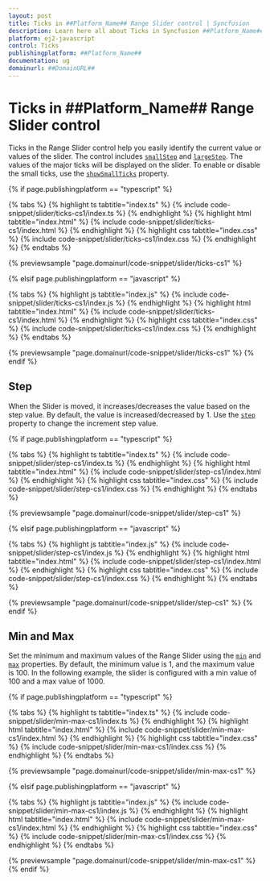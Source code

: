 ```yaml
---
layout: post
title: Ticks in ##Platform_Name## Range Slider control | Syncfusion
description: Learn here all about Ticks in Syncfusion ##Platform_Name## Range Slider control of Syncfusion Essential JS 2 and more.
platform: ej2-javascript
control: Ticks 
publishingplatform: ##Platform_Name##
documentation: ug
domainurl: ##DomainURL##
---
```


# Ticks in ##Platform_Name## Range Slider control

Ticks in the Range Slider control help you easily identify the current value or values of the slider. The control includes [`smallStep`](../api/slider/ticksDataModel/#smallstep) and [`largeStep`](../api/slider/ticksDataModel/#largestep). The values of the major ticks will be displayed on the slider. To enable or disable the small ticks, use the [`showSmallTicks`](../api/slider/ticksDataModel/#showsmallticks) property.

{% if page.publishingplatform == "typescript" %}

 {% tabs %}
{% highlight ts tabtitle="index.ts" %}
{% include code-snippet/slider/ticks-cs1/index.ts %}
{% endhighlight %}
{% highlight html tabtitle="index.html" %}
{% include code-snippet/slider/ticks-cs1/index.html %}
{% endhighlight %}
{% highlight css tabtitle="index.css" %}
{% include code-snippet/slider/ticks-cs1/index.css %}
{% endhighlight %}
{% endtabs %}
        
{% previewsample "page.domainurl/code-snippet/slider/ticks-cs1" %}

{% elsif page.publishingplatform == "javascript" %}

{% tabs %}
{% highlight js tabtitle="index.js" %}
{% include code-snippet/slider/ticks-cs1/index.js %}
{% endhighlight %}
{% highlight html tabtitle="index.html" %}
{% include code-snippet/slider/ticks-cs1/index.html %}
{% endhighlight %}
{% highlight css tabtitle="index.css" %}
{% include code-snippet/slider/ticks-cs1/index.css %}
{% endhighlight %}
{% endtabs %}

{% previewsample "page.domainurl/code-snippet/slider/ticks-cs1" %}
{% endif %}

## Step

When the Slider is moved, it increases/decreases the value based on the step value. By default, the value is increased/decreased by 1. Use the [`step`](../api/slider/#step) property to change the increment step value.

{% if page.publishingplatform == "typescript" %}

 {% tabs %}
{% highlight ts tabtitle="index.ts" %}
{% include code-snippet/slider/step-cs1/index.ts %}
{% endhighlight %}
{% highlight html tabtitle="index.html" %}
{% include code-snippet/slider/step-cs1/index.html %}
{% endhighlight %}
{% highlight css tabtitle="index.css" %}
{% include code-snippet/slider/step-cs1/index.css %}
{% endhighlight %}
{% endtabs %}
        
{% previewsample "page.domainurl/code-snippet/slider/step-cs1" %}

{% elsif page.publishingplatform == "javascript" %}

{% tabs %}
{% highlight js tabtitle="index.js" %}
{% include code-snippet/slider/step-cs1/index.js %}
{% endhighlight %}
{% highlight html tabtitle="index.html" %}
{% include code-snippet/slider/step-cs1/index.html %}
{% endhighlight %}
{% highlight css tabtitle="index.css" %}
{% include code-snippet/slider/step-cs1/index.css %}
{% endhighlight %}
{% endtabs %}

{% previewsample "page.domainurl/code-snippet/slider/step-cs1" %}
{% endif %}

## Min and Max

Set the minimum and maximum values of the Range Slider using the [`min`](../api/slider/#min) and [`max`](../api/slider/#max) properties. By default, the minimum value is 1, and the maximum value is 100. In the following example, the slider is configured with a min value of 100 and a max value of 1000.

{% if page.publishingplatform == "typescript" %}

 {% tabs %}
{% highlight ts tabtitle="index.ts" %}
{% include code-snippet/slider/min-max-cs1/index.ts %}
{% endhighlight %}
{% highlight html tabtitle="index.html" %}
{% include code-snippet/slider/min-max-cs1/index.html %}
{% endhighlight %}
{% highlight css tabtitle="index.css" %}
{% include code-snippet/slider/min-max-cs1/index.css %}
{% endhighlight %}
{% endtabs %}
        
{% previewsample "page.domainurl/code-snippet/slider/min-max-cs1" %}

{% elsif page.publishingplatform == "javascript" %}

{% tabs %}
{% highlight js tabtitle="index.js" %}
{% include code-snippet/slider/min-max-cs1/index.js %}
{% endhighlight %}
{% highlight html tabtitle="index.html" %}
{% include code-snippet/slider/min-max-cs1/index.html %}
{% endhighlight %}
{% highlight css tabtitle="index.css" %}
{% include code-snippet/slider/min-max-cs1/index.css %}
{% endhighlight %}
{% endtabs %}

{% previewsample "page.domainurl/code-snippet/slider/min-max-cs1" %}
{% endif %}